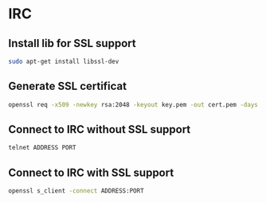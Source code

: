 # IRC

## Install lib for SSL support

```sh
sudo apt-get install libssl-dev
```

## Generate SSL certificat
```sh
openssl req -x509 -newkey rsa:2048 -keyout key.pem -out cert.pem -days 365 -nodes
```

## Connect to IRC without SSL support

```sh
telnet ADDRESS PORT
```

## Connect to IRC with SSL support

```sh
openssl s_client -connect ADDRESS:PORT
```